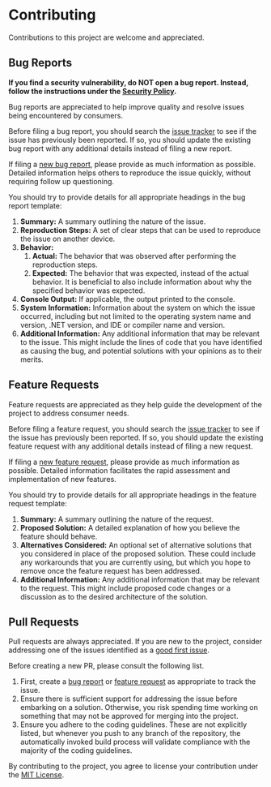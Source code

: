 # Contributing

<!-- © Muiris Woulfe. Licensed under the MIT License. -->

Contributions to this project are welcome and appreciated.

## Bug Reports

**If you find a security vulnerability, do NOT open a bug report. Instead,
follow the instructions under the [Security Policy][security].**

Bug reports are appreciated to help improve quality and resolve issues being
encountered by consumers.

Before filing a bug report, you should search the [issue tracker][bugtracker] to
see if the issue has previously been reported. If so, you should update the
existing bug report with any additional details instead of filing a new report.

If filing a [new bug report][bugreport], please provide as much information as
possible. Detailed information helps others to reproduce the issue quickly,
without requiring follow up questioning.

You should try to provide details for all appropriate headings in the bug report
template:

1. **Summary:** A summary outlining the nature of the issue.
1. **Reproduction Steps:** A set of clear steps that can be used to reproduce
   the issue on another device.
1. **Behavior:**
   1. **Actual:** The behavior that was observed after performing the
      reproduction steps.
   1. **Expected:** The behavior that was expected, instead of the actual
      behavior. It is beneficial to also include information about why the
      specified behavior was expected.
1. **Console Output:** If applicable, the output printed to the console.
1. **System Information:** Information about the system on which the issue
   occurred, including but not limited to the operating system name and version,
   .NET version, and IDE or compiler name and version.
1. **Additional Information:** Any additional information that may be relevant
   to the issue. This might include the lines of code that you have identified
   as causing the bug, and potential solutions with your opinions as to their
   merits.

## Feature Requests

Feature requests are appreciated as they help guide the development of the
project to address consumer needs.

Before filing a feature request, you should search the
[issue tracker][featuretracker] to see if the issue has previously been
reported. If so, you should update the existing feature request with any
additional details instead of filing a new request.

If filing a [new feature request][featurerequest], please provide as much
information as possible. Detailed information facilitates the rapid assessment
and implementation of new features.

You should try to provide details for all appropriate headings in the feature
request template:

1. **Summary:** A summary outlining the nature of the request.
1. **Proposed Solution:** A detailed explanation of how you believe the feature
   should behave.
1. **Alternatives Considered:** An optional set of alternative solutions that
   you considered in place of the proposed solution. These could include any
   workarounds that you are currently using, but which you hope to remove once
   the feature request has been addressed.
1. **Additional Information:** Any additional information that may be relevant
   to the request. This might include proposed code changes or a discussion as
   to the desired architecture of the solution.

## Pull Requests

Pull requests are always appreciated. If you are new to the project, consider
addressing one of the issues identified as a [good first issue][goodfirstissue].

Before creating a new PR, please consult the following list.

1. First, create a [bug report][bugreport] or [feature request][featurerequest]
   as appropriate to track the issue.
1. Ensure there is sufficient support for addressing the issue before embarking
   on a solution. Otherwise, you risk spending time working on something that
   may not be approved for merging into the project.
1. Ensure you adhere to the coding guidelines. These are not explicitly listed,
   but whenever you push to any branch of the repository, the automatically
   invoked build process will validate compliance with the majority of the
   coding guidelines.

By contributing to the project, you agree to license your contribution under the
[MIT License][license].

<!-- References -->

[security]: SECURITY.md
[bugreport]: https://github.com/muiriswoulfe/NuGet-Transitive-Dependency-Finder/issues/new?assignees=muiriswoulfe&labels=bug&template=bug-report.md
[bugtracker]: https://github.com/muiriswoulfe/NuGet-Transitive-Dependency-Finder/labels/bug
[featurerequest]: https://github.com/muiriswoulfe/NuGet-Transitive-Dependency-Finder/issues/new?assignees=muiriswoulfe&labels=enhancement&template=feature-request.md
[featuretracker]: https://github.com/muiriswoulfe/NuGet-Transitive-Dependency-Finder/labels/enhancement
[goodfirstissue]: https://github.com/muiriswoulfe/NuGet-Transitive-Dependency-Finder/labels/good%20first%20issue
[license]: ../LICENSE.md
